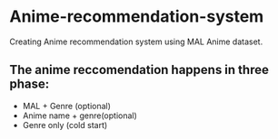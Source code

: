 # Anime-recommendation-system
Creating Anime recommendation system using MAL Anime dataset.
## The anime reccomendation happens in three phase:
- MAL + Genre (optional)
- Anime name + genre(optional)
- Genre only (cold start) 